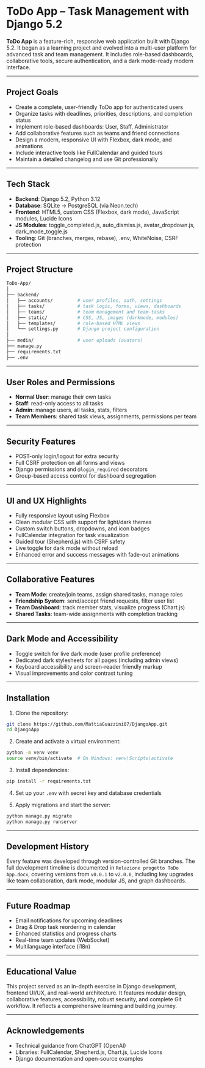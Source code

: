 # ToDo App – Task Management with Django 5.2

**ToDo App** is a feature-rich, responsive web application built with Django 5.2. It began as a learning project and evolved into a multi-user platform for advanced task and team management. It includes role-based dashboards, collaborative tools, secure authentication, and a dark mode-ready modern interface.

---

## Project Goals

* Create a complete, user-friendly ToDo app for authenticated users
* Organize tasks with deadlines, priorities, descriptions, and completion status
* Implement role-based dashboards: User, Staff, Administrator
* Add collaborative features such as teams and friend connections
* Design a modern, responsive UI with Flexbox, dark mode, and animations
* Include interactive tools like FullCalendar and guided tours
* Maintain a detailed changelog and use Git professionally

---

## Tech Stack

* **Backend**: Django 5.2, Python 3.12
* **Database**: SQLite → PostgreSQL (via Neon.tech)
* **Frontend**: HTML5, custom CSS (Flexbox, dark mode), JavaScript modules, Lucide Icons
* **JS Modules**: toggle\_completed.js, auto\_dismiss.js, avatar\_dropdown.js, dark\_mode\_toggle.js
* **Tooling**: Git (branches, merges, rebase), .env, WhiteNoise, CSRF protection

---

## Project Structure

```bash
ToDo-App/
│
├── backend/
│   ├── accounts/         # user profiles, auth, settings
│   ├── tasks/            # task logic, forms, views, dashboards
│   ├── teams/            # team management and team-tasks
│   ├── static/           # CSS, JS, images (darkmode, modules)
│   ├── templates/        # role-based HTML views
│   └── settings.py       # Django project configuration
│
├── media/                # user uploads (avatars)
├── manage.py
├── requirements.txt
├── .env
```

---

## User Roles and Permissions

* **Normal User**: manage their own tasks
* **Staff**: read-only access to all tasks
* **Admin**: manage users, all tasks, stats, filters
* **Team Members**: shared task views, assignments, permissions per team

---

## Security Features

* POST-only login/logout for extra security
* Full CSRF protection on all forms and views
* Django permissions and `@login_required` decorators
* Group-based access control for dashboard segregation

---

## UI and UX Highlights

* Fully responsive layout using Flexbox
* Clean modular CSS with support for light/dark themes
* Custom switch buttons, dropdowns, and icon badges
* FullCalendar integration for task visualization
* Guided tour (Shepherd.js) with CSRF safety
* Live toggle for dark mode without reload
* Enhanced error and success messages with fade-out animations

---

## Collaborative Features

* **Team Mode**: create/join teams, assign shared tasks, manage roles
* **Friendship System**: send/accept friend requests, filter user list
* **Team Dashboard**: track member stats, visualize progress (Chart.js)
* **Shared Tasks**: team-wide assignments with completion tracking

---

## Dark Mode and Accessibility

* Toggle switch for live dark mode (user profile preference)
* Dedicated dark stylesheets for all pages (including admin views)
* Keyboard accessibility and screen-reader friendly markup
* Visual improvements and color contrast tuning

---

## Installation

1. Clone the repository:

```bash
git clone https://github.com/MattiaGuazzini07/DjangoApp.git
cd DjangoApp
```

2. Create and activate a virtual environment:

```bash
python -m venv venv
source venv/bin/activate  # On Windows: venv\Scripts\activate
```

3. Install dependencies:

```bash
pip install -r requirements.txt
```

4. Set up your `.env` with secret key and database credentials

5. Apply migrations and start the server:

```bash
python manage.py migrate
python manage.py runserver
```

---

## Development History

Every feature was developed through version-controlled Git branches. The full development timeline is documented in `Relazione progetto ToDo App.docx`, covering versions from `v0.0.1` to `v2.0.0`, including key upgrades like team collaboration, dark mode, modular JS, and graph dashboards.

---

## Future Roadmap

* Email notifications for upcoming deadlines
* Drag & Drop task reordering in calendar
* Enhanced statistics and progress charts
* Real-time team updates (WebSocket)
* Multilanguage interface (i18n)

---

## Educational Value

This project served as an in-depth exercise in Django development, frontend UI/UX, and real-world architecture. It features modular design, collaborative features, accessibility, robust security, and complete Git workflow. It reflects a comprehensive learning and building journey.

---

## Acknowledgements

* Technical guidance from ChatGPT (OpenAI)
* Libraries: FullCalendar, Shepherd.js, Chart.js, Lucide Icons
* Django documentation and open-source examples
